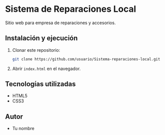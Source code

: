 # Sistema de Reparaciones Local

Sitio web para empresa de reparaciones y accesorios.

## Instalación y ejecución
1. Clonar este repositorio:
   ```bash
   git clone https://github.com/usuario/Sistema-reparaciones-local.git
   ```
2. Abrir `index.html` en el navegador.

## Tecnologías utilizadas
- HTML5
- CSS3

## Autor
- Tu nombre
